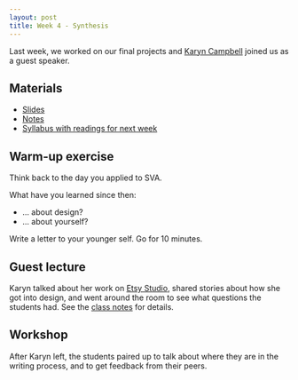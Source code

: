```yaml
---
layout: post
title: Week 4 - Synthesis
---
```


Last week, we worked on our final projects and [Karyn Campbell](http://www.karyncampbell.com/) joined us as a guest speaker.

## Materials

* [Slides](https://github.com/nicoleslaw/strategicwriting/tree/master/_slides)
* [Notes](https://github.com/nicoleslaw/strategicwriting/blob/master/_notes/week-4.md)
* [Syllabus with readings for next week](http://strategicwriting.club/syllabus/#schedule)

## Warm-up exercise

Think back to the day you applied to SVA.

What have you learned since then:

* ... about design?
* ... about yourself?

Write a letter to your younger self. Go for 10 minutes.

## Guest lecture

Karyn talked about her work on [Etsy Studio](https://www.etsystudio.com), shared stories about how she got into design, and went around the room to see what questions the students had. See the [class notes](https://github.com/nicoleslaw/strategicwriting/blob/master/_notes/week-4.md) for details.

## Workshop

After Karyn left, the students paired up to talk about where they are in the writing process, and to get feedback from their peers.
